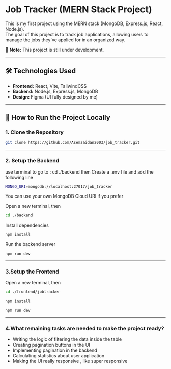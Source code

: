 # Job Tracker (MERN Stack Project)

This is my first project using the MERN stack (MongoDB, Express.js, React, Node.js).  
The goal of this project is to track job applications, allowing users to manage the jobs they've applied for in an organized way.

🚧 **Note:** This project is still under development.

---

## 🛠 Technologies Used

- **Frontend:** React, Vite, TailwindCSS
- **Backend:** Node.js, Express.js, MongoDB
- **Design:** Figma (UI fully designed by me)

---

## 🚀 How to Run the Project Locally

### 1. Clone the Repository

```bash
git clone https://github.com/Asemzaidan2003/job_tracker.git
```
---
### 2. Setup the Backend
use terminal to go to : cd ./backend
then Create a .env file and add the following line
```bash
MONGO_URI=mongodb://localhost:27017/job_tracker
```
You can use your own MongoDB Cloud URI if you prefer

Open a new terminal, then
```bash
cd ./backend
```
Install dependencies
```bash
npm install
```
Run the backend server
```bash
npm run dev
```

---
### 3.Setup the Frontend
Open a new terminal, then
```bash
cd ./frontend/jobtracker
```
```bash
npm install
```
```bash
npm run dev
```
---
### 4.What remaining tasks are needed to make the project ready?
- Writing the logic of filtering the data inside the table
- Creating pagination buttons in the UI
- Implementing pagination in the backend
- Calculating statistics about user application  
- Making the UI really responsive , like super responsive 
